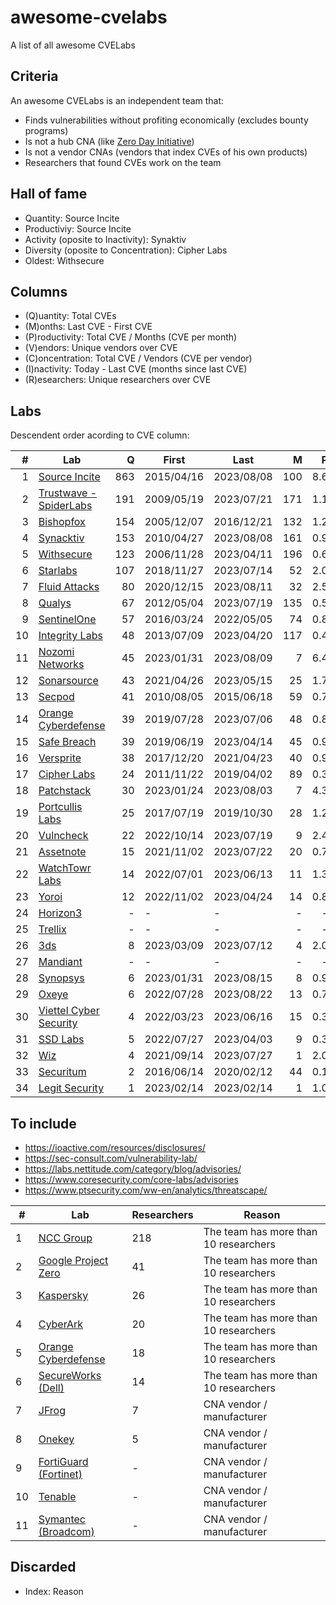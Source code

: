 # awesome-cvelabs

A list of all awesome CVELabs

## Criteria

An awesome CVELabs is an independent team that:

* Finds vulnerabilities without profiting economically (excludes bounty programs)
* Is not a hub CNA (like [Zero Day Initiative](https://www.zerodayinitiative.com/))
* Is not a vendor CNAs (vendors that index CVEs of his own products)
* Researchers that found CVEs work on the team

## Hall of fame

* Quantity: Source Incite
* Productiviy: Source Incite
* Activity (oposite to Inactivity): Synaktiv
* Diversity (oposite to Concentration): Cipher Labs
* Oldest: Withsecure

## Columns

* (Q)uantity: Total CVEs
* (M)onths: Last CVE - First CVE
* (P)roductivity: Total CVE / Months (CVE per month)
* (V)endors: Unique vendors over CVE 
* (C)oncentration: Total CVE / Vendors (CVE per vendor)
* (I)nactivity: Today - Last CVE (months since last CVE)
* (R)esearchers: Unique researchers over CVE

## Labs

Descendent order acording to CVE column:

|  #  | Lab |  Q  |    First    |    Last     |  M  |  P  |  V  |  C  |  I  |  R  |
| --: |----------------------------------------------------| --: |------------|------------| --: | --: | --: | --: | --: | --: |
|  1  | [Source Incite](https://srcincite.io/advisories/) | 863 | 2015/04/16  | 2023/08/08 | 100 | 8.6 |  65 | 13.2 |  0  |  14  |
|  2  | [Trustwave - SpiderLabs](https://www.trustwave.com/en-us/resources/security-resources/security-advisories/) | 191 | 2009/05/19  | 2023/07/21 | 171 | 1.1 |  63 |  3.0   |  1  |  60  |
|  3  | [Bishopfox](https://bishopfox.com/blog/advisories) | 154 | 2005/12/07  | 2016/12/21 | 132 | 1.2 |  44 |  3.5 |  78 |  43  |
|  4  | [Synacktiv](https://www.synacktiv.com/en/advisories) | 153 | 2010/04/27  | 2023/08/08 | 161 | 0.9 |  52 |  2.9 |  0  |  42  |
|  5  | [Withsecure](https://labs.withsecure.com/advisories/) | 123 | 2006/11/28  | 2023/04/11 | 196 | 0.6 |  73 |  1.7 |  4  |  -  |
|  6  | [Starlabs](https://starlabs.sg/advisories)       | 107 | 2018/11/27  | 2023/07/14 |  52 | 2.0 |  24 |  4.4 |  1  |  -  |
|  7  | [Fluid Attacks](https://fluidattacks.com/advisories/) |  80 | 2020/12/15  | 2023/08/11 |  32 | 2.5 |  53 |  1.5 |  0  |  6  |
|  8  | [Qualys](https://www.qualys.com/research/security-advisories/) |  67 | 2012/05/04  | 2023/07/19 | 135 | 0.5 |  41 |  -   |  1  |  -  |
|  9  | [SentinelOne](https://www.sentinelone.com/labs/our-cves/) |  57 | 2016/03/24  | 2022/05/05 |  74 | 0.8 |  25 |  2.2 |  16 |  5  |
| 10  | [Integrity Labs](https://labs.integrity.pt/advisories/) |  48 | 2013/07/09  | 2023/04/20 | 117 | 0.4 |  37 |  1.3 |  4  |  7  |
| 11  | [Nozomi Networks](https://www.nozominetworks.com/labs/vulnerability-advisories/) |  45 | 2023/01/31  | 2023/08/09 |  7  | 6.4 |  8  |  5.6 |  0  |  -  |
| 12  | [Sonarsource](https://www.sonarsource.com/)      |  43 | 2021/04/26  | 2023/05/15 |  25 | 1.7 |  -  |  -  |  2  |  -  |
| 13  | [Secpod](https://www.secpod.com/)                 |  41 | 2010/08/05  | 2015/06/18 |  59 | 0.7 |  35 |  1.1 |  97 |  8  |
| 14  | [Orange Cyberdefense](https://www.orangecyberdefense.com) |  39 | 2019/07/28  | 2023/07/06 |  48 | 0.8 |  29 |  1.3 |  1  |  18 |
| 15  | [Safe Breach](https://www.safebreach.com/cve-discoveries/) |  39 | 2019/06/19  | 2023/04/14 |  45 | 0.9 |  25 |  1.6 |  4  |  -  |
| 16  | [Versprite](https://versprite.com/)               |  38 | 2017/12/20  | 2021/04/23 |  40 | 0.9 |  29 |  1.3 |  28 |  -  |
| 17  | [Cipher Labs](https://labs.cipher.com/projects/vulnerability-research/index.html) |  24 | 2011/11/22  | 2019/04/02 |  89 | 0.3 |  18 |  1.3 |  54 |  -  |
| 18  | [Patchstack](https://patchstack.com/)             |  30 | 2023/01/24  | 2023/08/03 |  7  | 4.3 |  -  |  -  |  0  |  -  |
| 19  | [Portcullis Labs](https://labs.portcullis.co.uk/advisories/) |  25 | 2017/07/19  | 2019/10/30 |  28 | 1.2 |  10 |  2.5 |  45 |  -  |
| 20  | [Vulncheck](https://vulncheck.com/)              |  22 | 2022/10/14  | 2023/07/19 |  9  | 2.4 |  16 |  1.3 |  1  |  -  |
| 21  | [Assetnote](https://www.assetnote.io/)            |  15 | 2021/11/02  | 2023/07/22 |  20 | 0.7 |  14 |  1.0 |  1  |  2  |
| 22  | [WatchTowr Labs](https://labs.watchtowr.com/)     |  14 | 2022/07/01  | 2023/06/13 |  11 | 1.3 |  10 |  1.4 |  2  |  4  |
| 23  | [Yoroi](https://yoroi.company/research/)          |  12 | 2022/11/02  | 2023/04/24 |  14 | 0.8 |  3  |  4.0 |  3  |  2  |
| 24  | [Horizon3](https://www.horizon3.ai/)             |  -  |  -          |  -          |  -  |  -  |  -  |  -   |  -  |  -  |
| 25  | [Trellix](https://www.trellix.com/)              |  -  |  -          |  -          |  -  |  -  |  -  |  -   |  -  |  -  |
| 26  | [3ds](https://www.3ds.com/vulnerability/advisories) |  8  | 2023/03/09  | 2023/07/12 |  4  | 2.0 |  4  |  2.0 |  1  |  -  |
| 27  | [Mandiant](https://www.mandiant.com/)            |  -  |  -          |  -          |  -  |  -  |  -  |  -   |  -  |  -  |
| 28  | [Synopsys](https://www.synopsys.com/blogs/software-security/tag/cybersecurity-research-center/) |  6  | 2023/01/31  | 2023/08/15 |  8  | 0.9 |  5  |  1.2 |  0  |  6  |
| 29  | [Oxeye](https://www.oxeye.io/resources-category/research) |  6  | 2022/07/28  | 2023/08/22 |  13 | 0.7 |  4  |  1.5 |  0  |  2  |
| 30  | [Viettel Cyber Security](https://blog.viettelcybersecurity.com/tag/researches/) |  4  | 2022/03/23  | 2023/06/16 |  15 | 0.3 |  4  |  1.0 |  2  |  7  |
| 31  | [SSD Labs](https://ssd-disclosure.com/advisories/) |  5  | 2022/07/27  | 2023/04/03 |  9  | 0.3 |  3  |  1.6 |  4  |  2  |
| 32  | [Wiz](https://www.wiz.io/blog/tag/research)      |  4  | 2021/09/14  | 2023/07/27 |  1  | 2.0 |  2  |  2.0 |  1  |  2  |
| 33  | [Securitum](https://research.securitum.com/)     |  2  | 2016/06/14  | 2020/02/12 |  44 | 0.1 |  2  |  1.0 |  42 |  1  |
| 34  | [Legit Security](https://www.legitsecurity.com/) |  1  | 2023/02/14  | 2023/02/14 |  1  | 1.0 |  1  |  1.0 |  7  |  1  |

## To include

* https://ioactive.com/resources/disclosures/
* https://sec-consult.com/vulnerability-lab/
* https://labs.nettitude.com/category/blog/advisories/
* https://www.coresecurity.com/core-labs/advisories
* https://www.ptsecurity.com/ww-en/analytics/threatscape/

| #  | Lab                                                   | Researchers | Reason                                |
|----|-------------------------------------------------------|-------------|---------------------------------------|
| 1  | [NCC Group](https://research.nccgroup.com/category/technical-advisories/) | 218         | The team has more than 10 researchers |
| 2  | [Google Project Zero](https://googleprojectzero.blogspot.com/)                    | 41          | The team has more than 10 researchers |
| 3  | [Kaspersky](https://www.kaspersky.com/about/team/great)                            | 26          | The team has more than 10 researchers |
| 4  | [CyberArk](https://labs.cyberark.com/cyberark-labs-security-advisories/)            | 20          | The team has more than 10 researchers |
| 5  | [Orange Cyberdefense](https://www.orangecyberdefense.com)                          | 18          | The team has more than 10 researchers |
| 6  | [SecureWorks (Dell)](https://www.secureworks.com/research/#resource-type=Advisory)  | 14          | The team has more than 10 researchers |
| 7  | [JFrog](https://research.jfrog.com/)                                               | 7           | CNA vendor / manufacturer            |
| 8  | [Onekey](https://onekey.com/research/)                                             | 5           | CNA vendor / manufacturer            |
| 9  | [FortiGuard (Fortinet)](https://www.fortiguard.com/zeroday)                        | -           | CNA vendor / manufacturer            |
| 10 | [Tenable](https://www.tenable.com/security/research)                               | -           | CNA vendor / manufacturer            |
| 11 | [Symantec (Broadcom)](https://support.broadcom.com/web/ecx/security-advisory)      | -           | CNA vendor / manufacturer            |

## Discarded

* Index: Reason
